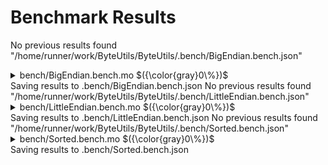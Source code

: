 # Benchmark Results


No previous results found "/home/runner/work/ByteUtils/ByteUtils/.bench/BigEndian.bench.json"

<details>

<summary>bench/BigEndian.bench.mo $({\color{gray}0\%})$</summary>

### ByteUtils library Benchmarks: Big Endian Conversions

_Benchmarking the performance with 10k calls for type-to-bytes and bytes-to-type conversions_


Instructions: ${\color{gray}0\\%}$
Heap: ${\color{gray}0\\%}$
Stable Memory: ${\color{gray}0\\%}$
Garbage Collection: ${\color{gray}0\\%}$


**Instructions**

|            | Type to Bytes | Bytes to Type |
| :--------- | ------------: | ------------: |
| Nat8       |     3_682_420 |    12_502_585 |
| Nat16      |     5_803_353 |    14_943_513 |
| Nat32      |     6_245_219 |    20_958_514 |
| Nat64      |     6_915_177 |    31_545_327 |
| Int8       |     3_765_736 |    12_505_881 |
| Int16      |     5_906_669 |    15_036_809 |
| Int32      |     7_392_737 |    22_145_192 |
| Int64      |     8_968_493 |    33_628_623 |
| Float      |   333_711_232 |   334_029_203 |
| LEB128_64  |    96_570_303 |   121_065_156 |
| SLEB128_64 |   192_946_455 |   127_594_615 |


**Heap**

|            | Type to Bytes | Bytes to Type |
| :--------- | ------------: | ------------: |
| Nat8       |    166.09 KiB |    791.09 KiB |
| Nat16      |    400.46 KiB |    791.09 KiB |
| Nat32      |    556.71 KiB |    849.95 KiB |
| Nat64      |    869.21 KiB |    947.34 KiB |
| Int8       |    166.09 KiB |    791.09 KiB |
| Int16      |    400.46 KiB |    791.09 KiB |
| Int32      |    615.68 KiB |    908.77 KiB |
| Int64      |         1 MiB |      1.08 MiB |
| Float      |    -13.47 MiB |      8.75 MiB |
| LEB128_64  |    -18.01 MiB |      7.03 MiB |
| SLEB128_64 |      11.5 MiB |    -19.52 MiB |


**Garbage Collection**

|            | Type to Bytes | Bytes to Type |
| :--------- | ------------: | ------------: |
| Nat8       |           0 B |           0 B |
| Nat16      |           0 B |           0 B |
| Nat32      |           0 B |           0 B |
| Nat64      |           0 B |           0 B |
| Int8       |           0 B |           0 B |
| Int16      |           0 B |           0 B |
| Int32      |           0 B |           0 B |
| Int64      |           0 B |           0 B |
| Float      |     26.84 MiB |           0 B |
| LEB128_64  |     24.79 MiB |           0 B |
| SLEB128_64 |           0 B |     26.84 MiB |


</details>
Saving results to .bench/BigEndian.bench.json
No previous results found "/home/runner/work/ByteUtils/ByteUtils/.bench/LittleEndian.bench.json"

<details>

<summary>bench/LittleEndian.bench.mo $({\color{gray}0\%})$</summary>

### ByteUtils library Benchmarks: Little Endian Conversions

_Benchmarking the performance with 10k calls for type-to-bytes and bytes-to-type conversions_


Instructions: ${\color{gray}0\\%}$
Heap: ${\color{gray}0\\%}$
Stable Memory: ${\color{gray}0\\%}$
Garbage Collection: ${\color{gray}0\\%}$


**Instructions**

|            | Type to Bytes | Bytes to Type |
| :--------- | ------------: | ------------: |
| Nat8       |     3_682_420 |    12_502_585 |
| Nat16      |     5_803_353 |    14_943_513 |
| Nat32      |     6_245_219 |    20_958_514 |
| Nat64      |     6_915_177 |    31_545_327 |
| Int8       |     3_765_736 |    12_505_881 |
| Int16      |     5_906_669 |    15_036_809 |
| Int32      |     7_392_737 |    22_145_192 |
| Int64      |     8_968_493 |    33_628_623 |
| Float      |   327_231_232 |   327_549_203 |
| LEB128_64  |    96_570_303 |   121_065_156 |
| SLEB128_64 |   192_946_455 |   127_594_615 |


**Heap**

|            | Type to Bytes | Bytes to Type |
| :--------- | ------------: | ------------: |
| Nat8       |    166.09 KiB |    791.09 KiB |
| Nat16      |    400.46 KiB |    791.09 KiB |
| Nat32      |    556.71 KiB |    849.95 KiB |
| Nat64      |    869.21 KiB |    947.34 KiB |
| Int8       |    166.09 KiB |    791.09 KiB |
| Int16      |    400.46 KiB |    791.09 KiB |
| Int32      |    615.68 KiB |    908.77 KiB |
| Int64      |         1 MiB |      1.08 MiB |
| Float      |    -13.47 MiB |      8.75 MiB |
| LEB128_64  |    -18.01 MiB |      7.03 MiB |
| SLEB128_64 |      11.5 MiB |    -19.52 MiB |


**Garbage Collection**

|            | Type to Bytes | Bytes to Type |
| :--------- | ------------: | ------------: |
| Nat8       |           0 B |           0 B |
| Nat16      |           0 B |           0 B |
| Nat32      |           0 B |           0 B |
| Nat64      |           0 B |           0 B |
| Int8       |           0 B |           0 B |
| Int16      |           0 B |           0 B |
| Int32      |           0 B |           0 B |
| Int64      |           0 B |           0 B |
| Float      |     26.84 MiB |           0 B |
| LEB128_64  |     24.79 MiB |           0 B |
| SLEB128_64 |           0 B |     26.84 MiB |


</details>
Saving results to .bench/LittleEndian.bench.json
No previous results found "/home/runner/work/ByteUtils/ByteUtils/.bench/Sorted.bench.json"

<details>

<summary>bench/Sorted.bench.mo $({\color{gray}0\%})$</summary>

### ByteUtils library Benchmarks: Sorted Encodings

_Benchmarking the performance with 10k calls for type-to-bytes and bytes-to-type conversions using sortable encodings_


Instructions: ${\color{gray}0\\%}$
Heap: ${\color{gray}0\\%}$
Stable Memory: ${\color{gray}0\\%}$
Garbage Collection: ${\color{gray}0\\%}$


**Instructions**

|       | Type to Bytes | Bytes to Type |
| :---- | ------------: | ------------: |
| Nat8  |     3_682_400 |    12_502_565 |
| Nat16 |     5_803_333 |    14_943_493 |
| Nat32 |     6_243_345 |    20_947_280 |
| Nat64 |     6_915_157 |    31_545_307 |
| Int8  |     3_805_716 |    12_535_861 |
| Int16 |     5_836_649 |    14_976_789 |
| Int32 |     6_277_525 |    21_045_172 |
| Int64 |     6_948_666 |    31_618_603 |
| Float |   363_378_733 |   369_622_115 |


**Heap**

|       | Type to Bytes | Bytes to Type |
| :---- | ------------: | ------------: |
| Nat8  |    166.09 KiB |    791.09 KiB |
| Nat16 |    400.46 KiB |    791.09 KiB |
| Nat32 |    556.71 KiB |    849.21 KiB |
| Nat64 |    869.21 KiB |    947.34 KiB |
| Int8  |    166.09 KiB |    791.09 KiB |
| Int16 |    400.46 KiB |    791.09 KiB |
| Int32 |    556.71 KiB |    850.17 KiB |
| Int64 |     -27.4 MiB |    947.34 KiB |
| Float |      15.5 MiB |    -16.05 MiB |


**Garbage Collection**

|       | Type to Bytes | Bytes to Type |
| :---- | ------------: | ------------: |
| Nat8  |           0 B |           0 B |
| Nat16 |           0 B |           0 B |
| Nat32 |           0 B |           0 B |
| Nat64 |           0 B |           0 B |
| Int8  |           0 B |           0 B |
| Int16 |           0 B |           0 B |
| Int32 |           0 B |           0 B |
| Int64 |     28.25 MiB |           0 B |
| Float |           0 B |      26.2 MiB |


</details>
Saving results to .bench/Sorted.bench.json
